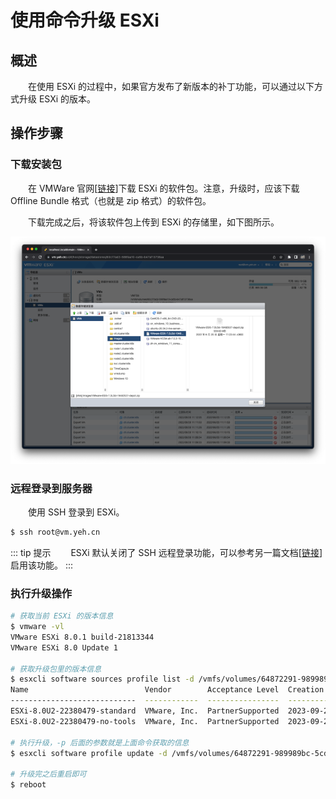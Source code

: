 # 使用命令升级 ESXi
## 概述
&emsp;&emsp;在使用 ESXi 的过程中，如果官方发布了新版本的补丁功能，可以通过以下方式升级 ESXi 的版本。

## 操作步骤
### 下载安装包
&emsp;&emsp;在 VMWare 官网[[链接](https://customerconnect.vmware.com/cn/group/vmware/evalcenter?p=free-esxi8)]下载 ESXi 的软件包。注意，升级时，应该下载 Offline Bundle 格式（也就是 zip 格式）的软件包。

&emsp;&emsp;下载完成之后，将该软件包上传到 ESXi 的存储里，如下图所示。

![](assets/upgrade_01.png)

### 远程登录到服务器
&emsp;&emsp;使用 SSH 登录到 ESXi。

```bash
$ ssh root@vm.yeh.cn
```

::: tip 提示
&emsp;&emsp;ESXi 默认关闭了 SSH 远程登录功能，可以参考另一篇文档[[链接](./enable-ssh)]启用该功能。
:::

### 执行升级操作

```bash
# 获取当前 ESXi 的版本信息
$ vmware -vl
VMware ESXi 8.0.1 build-21813344
VMware ESXi 8.0 Update 1

# 获取升级包里的版本信息
$ esxcli software sources profile list -d /vmfs/volumes/64872291-989989bc-5cdb-b47af13738aa/Images/VMware-ESXi-8.0U2-22380479-depot.zip 
Name                          Vendor        Acceptance Level  Creation Time        Modification Time
----------------------------  ------------  ----------------  -------------------  -----------------
ESXi-8.0U2-22380479-standard  VMware, Inc.  PartnerSupported  2023-09-21T00:00:00  2023-09-21T00:00:00
ESXi-8.0U2-22380479-no-tools  VMware, Inc.  PartnerSupported  2023-09-21T00:00:00  2023-09-04T22:07:43

# 执行升级，-p 后面的参数就是上面命令获取的信息
$ esxcli software profile update -d /vmfs/volumes/64872291-989989bc-5cdb-b47af13738aa/Images/VMware-ESXi-8.0U2-22380479-depot.zip -p ESXi-8.0U2-22380479-standard

# 升级完之后重启即可
$ reboot
```